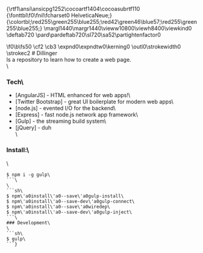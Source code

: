 {\rtf1\ansi\ansicpg1252\cocoartf1404\cocoasubrtf110
{\fonttbl\f0\fnil\fcharset0 HelveticaNeue;}
{\colortbl;\red255\green255\blue255;\red42\green46\blue57;\red255\green255\blue255;}
\margl1440\margr1440\vieww10800\viewh8400\viewkind0
\deftab720
\pard\pardeftab720\sl720\sa52\partightenfactor0

\f0\b\fs50 \cf2 \cb3 \expnd0\expndtw0\kerning0
\outl0\strokewidth0 \strokec2 # Dillinger\
Is a repository to learn how to create a web page.\
\
### Tech\
* [AngularJS] - HTML enhanced for web apps!\
* [Twitter Bootstrap] - great UI boilerplate for modern web apps\
* [node.js] - evented I/O for the backend\
* [Express] - fast node.js network app framework\
* [Gulp] - the streaming build system\
* [jQuery] - duh\
\
### Install:\
\
```sh\
$ npm i -g gulp\
```\
\
```sh\
$ npm\'a0install\'a0--save\'a0gulp-install\
$ npm\'a0install\'a0--save-dev\'a0gulp-connect\
$ npm\'a0install\'a0--save\'a0wiredep\
$ npm\'a0install\'a0--save-dev\'a0gulp-inject\
```\
### Development\
\
```sh\
$ gulp\
```}